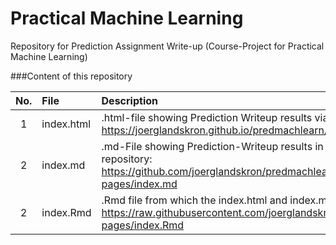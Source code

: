 # Practical Machine Learning
Repository for Prediction Assignment Write-up (Course-Project for Practical Machine Learning)

###Content of this repository

|No. |File     |Description                                               |
|:--:|:--------|:---------------------------------------------------------|
|1|index.html| .html-file showing Prediction Writeup results via gh-pages: https://joerglandskron.github.io/predmachlearn/|
|2|index.md| .md-File showing Prediction-Writeup results in the standard GitHub-repository: https://github.com/joerglandskron/predmachlearn/blob/gh-pages/index.md|
|2|index.Rmd| .Rmd file from which the index.html and index.md were created: https://raw.githubusercontent.com/joerglandskron/predmachlearn/gh-pages/index.Rmd|


